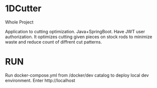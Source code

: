 # 1DCutter
 Whole Project

Application to cutting optimization. Java+SpringBoot. Have JWT user authorization. It optimizes cutting given pieces on stock rods to minimize waste and reduce count of diffrent cut patterns.

# RUN
Run docker-compose.yml from /docker/dev catalog to deploy local dev environment.
Enter http://localhost

